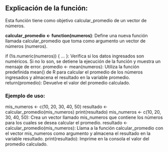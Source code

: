 ## Explicación de la función:
Esta función tiene como objetivo calcular_promedio de un vector de números.

**calcular_promedio <- function(numeros)**: Define una nueva función llamada calcular_promedio que toma como argumento un vector de números (numeros).

if (!is.numeric(numeros)) { ... }: Verifica si los datos ingresados son numéricos. Si no lo son, se detiene la ejecución de la función y muestra un mensaje de error.
promedio <- mean(numeros): Utiliza la función predefinida mean() de R para calcular el promedio de los números ingresados y almacena el resultado en la variable promedio.
return(promedio): Devuelve el valor del promedio calculado.

### Ejemplo de uso:
mis_numeros <- c(10, 20, 30, 40, 50)
resultado <- calcular_promedio(mis_numeros)
print(resultado)
mis_numeros <- c(10, 20, 30, 40, 50): Crea un vector llamado mis_numeros que contiene los números para los cuales se desea calcular el promedio.
resultado <- calcular_promedio(mis_numeros): Llama a la función calcular_promedio con el vector mis_numeros como argumento y almacena el resultado en la variable resultado.
print(resultado): Imprime en la consola el valor del promedio calculado.

